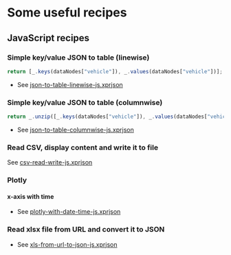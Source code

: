 # Some useful recipes

## JavaScript recipes

### Simple key/value JSON to table (linewise)

```javascript
return [_.keys(dataNodes["vehicle"]), _.values(dataNodes["vehicle"])];
```

* See [json-to-table-linewise-js.xprjson](recipes/json-to-table-linewise-js.xprjson)

### Simple key/value JSON to table (columnwise)

```javascript
return _.unzip([_.keys(dataNodes["vehicle"]), _.values(dataNodes["vehicle"])]);
```

* See [json-to-table-columnwise-js.xprjson](recipes/json-to-table-columnwise-js.xprjson)

### Read CSV, display content and write it to file

See [csv-read-write-js.xprjson](recipes/csv-read-write-js.xprjson)

### Plotly

#### x-axis with time

* See [plotly-with-date-time-js.xprjson](recipes/plotly-with-date-time-js.xprjson)

### Read xlsx file from URL and convert it to JSON

* See [xls-from-url-to-json-js.xprjson](recipes/xls-from-url-to-json-js.xprjson)
